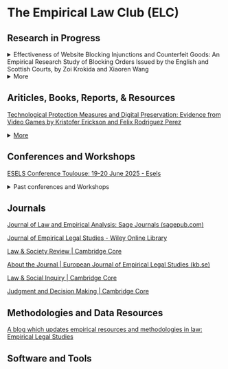 # The Empirical Law Club (ELC)

## Research in Progress
<details><summary> Effectiveness of Website Blocking Injunctions and Counterfeit Goods: An Empirical Research Study of Blocking Orders Issued by the English and Scottish Courts, by Zoi Krokida and Xiaoren Wang </summary>
<br>Website blocking injunctions are court orders that require Internet Service Providers (ISPs) to block access to websites hosting infringing content. In the UK, these injunctions seem to provide an important tool in combating online infringement, particularly copyright and trade mark violations. However, there is limited empirical research on difficulties in obtaining these injunctions and the factors that influence their success or rejection. In order to address these gaps, this research project seeks to meticulously examine around 200 injunctions issued by the English and Scottish Courts from 2010 to 2024. Through systematic coding and regression analysis, the study will identify patterns and disparities in the outcomes of these orders—whether granted or dismissed—and explore the factors that impact their acceptance or rejection. Furthermore, the research will identify potential trends in the order of website blocking injunctions over time, revealing how they have evolved during the 14-year period. Additionally, this research will also interview stakeholders on their practical difficulties in obtaining a successful blocking injunction and its enforcement. In this light, the findings will offer precious empirical evidence and craft policy recommendations that will inform policy debates, legislators and courts.<br><br>
Methods: manual coding/analysis of court injunctions<br><br>
Sample size: 200
</details>
<details>
	<summary>More</summary>
			
</details>

## Ariticles, Books, Reports, & Resources
<p>  <a href="https://zenodo.org/records/14165368"> Technological Protection Measures and Digital Preservation: Evidence from Video Games by Kristofer Erickson and Felix Rodriguez Perez <details><summary> More </summary>
<p>  <a href="https://papers.ssrn.com/sol3/papers.cfm?abstract_id=4950475"> How Different Are the Trump Judges? by Stephen J. Choi, Mitu Gulati :: SSRN </a></p>
<p> <a href="https://onlinelibrary.wiley.com/doi/10.1111/jels.12391"> Privacy decision‐making and the effects of privacy choice architecture: Experiments toward the design of behaviorally‐aware privacy regulation, Sprigman, 2024, Journal of Empirical Legal Studies, Wiley Online Library</a></p>
<p> <a href="https://journals.sagepub.com/doi/10.1177/2755323X241233469"> Are We Underestimating the Crime Prevention Outcomes of Community Policing? The Importance of Crime Reporting Sensitivity Bias - David Weisburd, David B. Wilson, Charlotte Gill, Kiseong Kuen, Taryn Zastrow, 2024 (sagepub.com)</a></p>
</details>

<h2 conferences-and-workshops> Conferences and Workshops </h2>
<p> <a href="https://esels.eu/esels-conference-toulouse-19-20-june-2025/">ESELS Conference Toulouse: 19-20 June 2025 - Esels </a></p>
<details><summary> Past conferences and Workshops </summary>
<p> <a href="https://corpusconference.byu.edu/2024-home/">Law & Corpus Linguistics Conference: 2024 </a></p>   
<p> <a href="https://law.emory.edu/impact/conferences/cels2024.html">2024 Conference on Empirical Legal Studies | Emory University School of Law | Atlanta, GA </a></p>
</details>

## Journals
<p> <a href="https://journals.sagepub.com/home/LEX">Journal of Law and Empirical Analysis: Sage Journals (sagepub.com)</a></p>
<p> <a href="https://onlinelibrary.wiley.com/journal/17401461?msockid=34edd1462b3a670b39afc45e2a30669c">Journal of Empirical Legal Studies - Wiley Online Library</a></p>
<p> <a href="https://www.cambridge.org/core/journals/law-and-society-review">Law & Society Review | Cambridge Core</a></p>
<p> <a href="https://publicera.kb.se/ejels/about">About the Journal | European Journal of Empirical Legal Studies (kb.se)</a></p>
<p> <a href="https://www.cambridge.org/core/journals/law-and-social-inquiry">Law & Social Inquiry | Cambridge Core</a></p>
<p> <a href="https://www.cambridge.org/core/journals/judgment-and-decision-making"> Judgment and Decision Making | Cambridge Core</a></p>

## Methodologies and Data Resources
<p>  <a href="https://www.elsblog.org/the_empirical_legal_studi/"> A blog which updates empirical resources and methodologies in law: Empirical Legal Studies </a></p>
</details>

## Software and Tools






